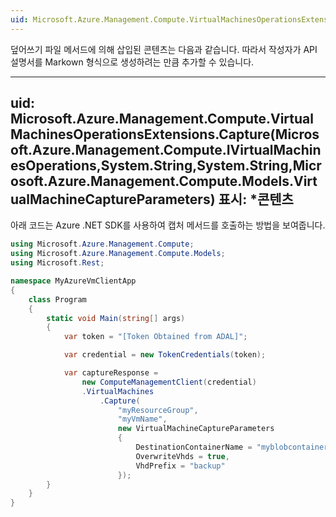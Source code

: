 ```yaml
---
uid: Microsoft.Azure.Management.Compute.VirtualMachinesOperationsExtensions.Capture(Microsoft.Azure.Management.Compute.IVirtualMachinesOperations,System.String,System.String,Microsoft.Azure.Management.Compute.Models.VirtualMachineCaptureParameters) 요약: *콘텐츠
---
```


덮어쓰기 파일 메서드에 의해 삽입된 콘텐츠는 다음과 같습니다. 따라서 작성자가 API 설명서를 Markown 형식으로 생성하려는 만큼 추가할 수 있습니다.

---
uid: Microsoft.Azure.Management.Compute.VirtualMachinesOperationsExtensions.Capture(Microsoft.Azure.Management.Compute.IVirtualMachinesOperations,System.String,System.String,Microsoft.Azure.Management.Compute.Models.VirtualMachineCaptureParameters) 표시: *콘텐츠
---

아래 코드는 Azure .NET SDK를 사용하여 캡처 메서드를 호출하는 방법을 보여줍니다. 

```csharp
using Microsoft.Azure.Management.Compute;
using Microsoft.Azure.Management.Compute.Models;
using Microsoft.Rest;

namespace MyAzureVmClientApp
{
    class Program
    {
        static void Main(string[] args)
        {
            var token = "[Token Obtained from ADAL]";

            var credential = new TokenCredentials(token);

            var captureResponse = 
                new ComputeManagementClient(credential)
                .VirtualMachines
                    .Capture(
                        "myResourceGroup",
                        "myVmName",
                        new VirtualMachineCaptureParameters
                        {
                            DestinationContainerName = "myblobcontainer",
                            OverwriteVhds = true,
                            VhdPrefix = "backup"
                        });
        }
    }
}
```

